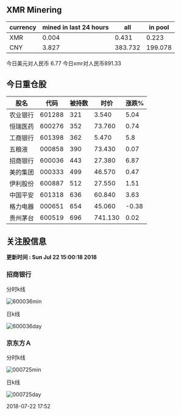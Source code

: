 ## XMR Minering

|currency|mined in last 24 hours|all|in pool|
|---|---|---|---|
|XMR|0.004|0.431|0.223|
|CNY|3.827|383.732|199.078|

今日美元对人民币 6.77	今日xmr对人民币891.33


## 今日重仓股 

|股名|代码|被持数|时价|涨跌%|
|---|---|---|---|---|
|农业银行|601288|321|3.540|5.04|
|恒瑞医药|600276|352|73.760|0.74|
|工商银行|601398|362|5.470|5.8|
|五粮液|000858|390|73.430|0.07|
|招商银行|600036|443|27.380|6.87|
|美的集团|000333|499|46.570|0.47|
|伊利股份|600887|512|27.550|1.51|
|中国平安|601318|636|60.840|3.63|
|格力电器|000651|654|45.060|-0.38|
|贵州茅台|600519|696|741.130|0.02|

## 关注股信息
**更新时间 : Sun Jul 22 15:00:18 2018**
### 招商银行 
分时k线

![600036min](http://image.sinajs.cn/newchart/min/n/sh600036.gif)

日k线

![600036day](http://image.sinajs.cn/newchart/daily/n/sh600036.gif)

### 京东方Ａ 
分时k线

![000725min](http://image.sinajs.cn/newchart/min/n/sz000725.gif)

日k线

![000725day](http://image.sinajs.cn/newchart/daily/n/sz000725.gif)

2018-07-22 17:52